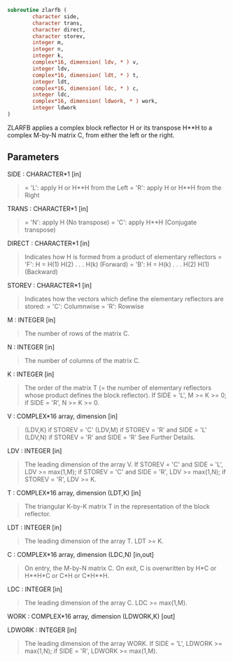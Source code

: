 ```fortran
subroutine zlarfb (
        character side,
        character trans,
        character direct,
        character storev,
        integer m,
        integer n,
        integer k,
        complex*16, dimension( ldv, * ) v,
        integer ldv,
        complex*16, dimension( ldt, * ) t,
        integer ldt,
        complex*16, dimension( ldc, * ) c,
        integer ldc,
        complex*16, dimension( ldwork, * ) work,
        integer ldwork
)
```

ZLARFB applies a complex block reflector H or its transpose H\*\*H to a
complex M-by-N matrix C, from either the left or the right.

## Parameters
SIDE : CHARACTER\*1 [in]
> = 'L': apply H or H\*\*H from the Left
> = 'R': apply H or H\*\*H from the Right

TRANS : CHARACTER\*1 [in]
> = 'N': apply H (No transpose)
> = 'C': apply H\*\*H (Conjugate transpose)

DIRECT : CHARACTER\*1 [in]
> Indicates how H is formed from a product of elementary
> reflectors
> = 'F': H = H(1) H(2) . . . H(k) (Forward)
> = 'B': H = H(k) . . . H(2) H(1) (Backward)

STOREV : CHARACTER\*1 [in]
> Indicates how the vectors which define the elementary
> reflectors are stored:
> = 'C': Columnwise
> = 'R': Rowwise

M : INTEGER [in]
> The number of rows of the matrix C.

N : INTEGER [in]
> The number of columns of the matrix C.

K : INTEGER [in]
> The order of the matrix T (= the number of elementary
> reflectors whose product defines the block reflector).
> If SIDE = 'L', M >= K >= 0;
> if SIDE = 'R', N >= K >= 0.

V : COMPLEX\*16 array, dimension [in]
> (LDV,K) if STOREV = 'C'
> (LDV,M) if STOREV = 'R' and SIDE = 'L'
> (LDV,N) if STOREV = 'R' and SIDE = 'R'
> See Further Details.

LDV : INTEGER [in]
> The leading dimension of the array V.
> If STOREV = 'C' and SIDE = 'L', LDV >= max(1,M);
> if STOREV = 'C' and SIDE = 'R', LDV >= max(1,N);
> if STOREV = 'R', LDV >= K.

T : COMPLEX\*16 array, dimension (LDT,K) [in]
> The triangular K-by-K matrix T in the representation of the
> block reflector.

LDT : INTEGER [in]
> The leading dimension of the array T. LDT >= K.

C : COMPLEX\*16 array, dimension (LDC,N) [in,out]
> On entry, the M-by-N matrix C.
> On exit, C is overwritten by H\*C or H\*\*H\*C or C\*H or C\*H\*\*H.

LDC : INTEGER [in]
> The leading dimension of the array C. LDC >= max(1,M).

WORK : COMPLEX\*16 array, dimension (LDWORK,K) [out]

LDWORK : INTEGER [in]
> The leading dimension of the array WORK.
> If SIDE = 'L', LDWORK >= max(1,N);
> if SIDE = 'R', LDWORK >= max(1,M).
